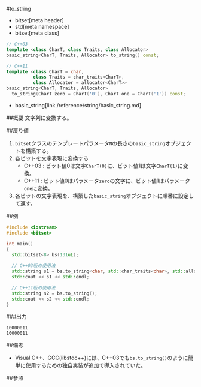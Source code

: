 #to_string
* bitset[meta header]
* std[meta namespace]
* bitset[meta class]

```cpp
// C++03
template <class CharT, class Traits, class Allocator>
basic_string<CharT, Traits, Allocator> to_string() const;

// C++11
template <class CharT = char,
          class Traits = char_traits<CharT>,
          class Allocator = allocator<CharT>>
basic_string<CharT, Traits, Allocator>
  to_string(CharT zero = CharT('0'), CharT one = CharT('1')) const;
```
* basic_string[link /reference/string/basic_string.md]

##概要
文字列に変換する。


##戻り値
1. `bitset`クラスのテンプレートパラメータ`N`の長さの`basic_string`オブジェクトを構築する。
2. 各ビットを文字表現に変換する
	- C++03 : ビット値0は文字`CharT(0)`に、ビット値1は文字`CharT(1)`に変換。
	- C++11 : ビット値0はパラメータ`zero`の文字に、ビット値1はパラメータ`one`に変換。
3. 各ビットの文字表現を、構築した`basic_string`オブジェクトに順番に設定して返す。


##例
```cpp
#include <iostream>
#include <bitset>

int main()
{
  std::bitset<8> bs(131uL);

  // C++03版の使用法
  std::string s1 = bs.to_string<char, std::char_traits<char>, std::allocator<char>>();
  std::cout << s1 << std::endl;

  // C++11版の使用法
  std::string s2 = bs.to_string();
  std::cout << s2 << std::endl;
}
```

###出力
```
10000011
10000011
```


##備考
- Visual C++、GCC(libstdc++)には、C++03でも`bs.to_string()`のように簡単に使用するための独自実装が追加で導入されていた。


##参照

